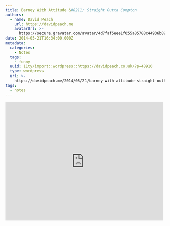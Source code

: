 ```yaml
---
title: Barney With Attitude &#8211; Straight Outta Compton
authors:
  - name: David Peach
    url: https://davidpeach.me
    avatarUrl: >-
      https://secure.gravatar.com/avatar/4d7faf5eee1f055a85788c44936b8995eaab6dfb004e7854ec747ccb272e91ee?s=96&d=mm&r=g
date: 2014-05-21T16:34:00.000Z
metadata:
  categories:
    - Notes
  tags:
    - funny
  uuid: 11ty/import::wordpress::https://davidpeach.co.uk/?p=48910
  type: wordpress
  url: >-
    https://davidpeach.me/2014/05/21/barney-with-attitude-straight-outta-compton/
tags:
  - notes
---
```

<iframe loading="lazy" title="Barney With Attitude---Straight Outta Compton" width="500" height="375" src="https://www.youtube.com/embed/T5ZqYc1CZiw?feature=oembed" frameborder="0" allow="accelerometer; autoplay; clipboard-write; encrypted-media; gyroscope; picture-in-picture; web-share" referrerpolicy="strict-origin-when-cross-origin" allowfullscreen=""></iframe>